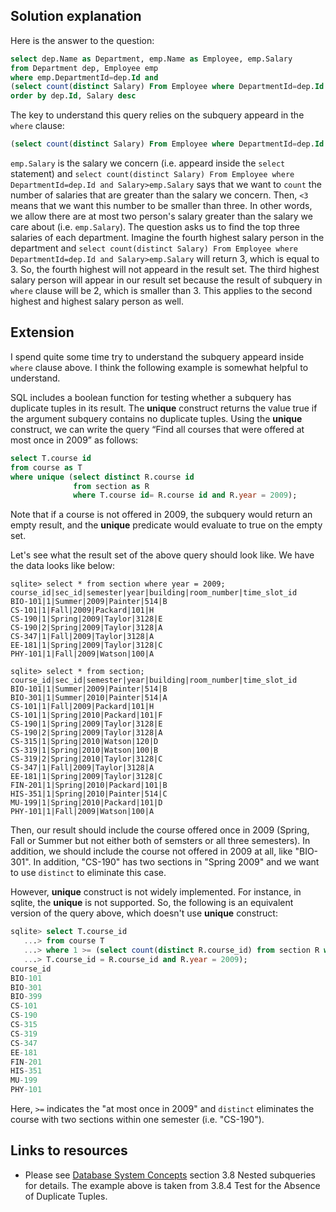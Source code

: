 ## Solution explanation

Here is the answer to the question:

```sql
select dep.Name as Department, emp.Name as Employee, emp.Salary
from Department dep, Employee emp
where emp.DepartmentId=dep.Id and
(select count(distinct Salary) From Employee where DepartmentId=dep.Id and Salary>emp.Salary)<3
order by dep.Id, Salary desc
```

The key to understand this query relies on the subquery appeard in the `where` clause:

```sql
(select count(distinct Salary) From Employee where DepartmentId=dep.Id and Salary>emp.Salary)<3
```

`emp.Salary` is the salary we concern (i.e. appeard inside the `select` statement)
and `select count(distinct Salary) From Employee where DepartmentId=dep.Id and Salary>emp.Salary`
says that we want to `count` the number of salaries that are greater than the salary we concern. 
Then, `<3` means that we want this number to be smaller than three. In other words,
we allow there are at most two person's salary greater than the salary we care about 
(i.e. `emp.Salary`). The question asks us to find the top three salaries of each 
department. Imagine the fourth highest salary person in the department 
and `select count(distinct Salary) From Employee where DepartmentId=dep.Id and Salary>emp.Salary`
will return $3$, which is equal to $3$. So, the fourth highest will not appeard
in the result set. The third highest salary person will appear in our result set
because the result of subquery in `where` clause will be $2$, which is smaller than 
$3$. This applies to the second highest and highest salary person as well.

## Extension

I spend quite some time try to understand the subquery appeard inside `where`
clause above. I think the following example is somewhat helpful to understand.

SQL includes a boolean function for testing whether a subquery has duplicate
tuples in its result. The **unique** construct returns the value true if the argument
subquery contains no duplicate tuples. Using the **unique** construct, we can write
the query “Find all courses that were offered at most once in 2009” as follows:

```sql
select T.course id
from course as T
where unique (select distinct R.course id
              from section as R
              where T.course id= R.course id and R.year = 2009);
```

Note that if a course is not offered in 2009, the subquery would return an empty
result, and the **unique** predicate would evaluate to true on the empty set.

Let's see what the result set of the above query should look like. We have
the data looks like below:

```
sqlite> select * from section where year = 2009;
course_id|sec_id|semester|year|building|room_number|time_slot_id
BIO-101|1|Summer|2009|Painter|514|B
CS-101|1|Fall|2009|Packard|101|H
CS-190|1|Spring|2009|Taylor|3128|E
CS-190|2|Spring|2009|Taylor|3128|A
CS-347|1|Fall|2009|Taylor|3128|A
EE-181|1|Spring|2009|Taylor|3128|C
PHY-101|1|Fall|2009|Watson|100|A

sqlite> select * from section;
course_id|sec_id|semester|year|building|room_number|time_slot_id
BIO-101|1|Summer|2009|Painter|514|B
BIO-301|1|Summer|2010|Painter|514|A
CS-101|1|Fall|2009|Packard|101|H
CS-101|1|Spring|2010|Packard|101|F
CS-190|1|Spring|2009|Taylor|3128|E
CS-190|2|Spring|2009|Taylor|3128|A
CS-315|1|Spring|2010|Watson|120|D
CS-319|1|Spring|2010|Watson|100|B
CS-319|2|Spring|2010|Taylor|3128|C
CS-347|1|Fall|2009|Taylor|3128|A
EE-181|1|Spring|2009|Taylor|3128|C
FIN-201|1|Spring|2010|Packard|101|B
HIS-351|1|Spring|2010|Painter|514|C
MU-199|1|Spring|2010|Packard|101|D
PHY-101|1|Fall|2009|Watson|100|A
```

Then, our result should include the course offered once in 2009 (Spring, Fall or
Summer but not either both of semsters or all three semesters). In addition, 
we should include the course not offered in 2009 at all, like "BIO-301". In 
addition, "CS-190" has two sections in "Spring 2009" and we want to use
`distinct` to eliminate this case.

However, **unique** construct is not widely implemented. For instance, in sqlite,
the **unique** is not supported. So, the following is an equivalent version of
the query above, which doesn't use **unique** construct:

```sql
sqlite> select T.course_id
   ...> from course T
   ...> where 1 >= (select count(distinct R.course_id) from section R where
   ...> T.course_id = R.course_id and R.year = 2009);
course_id
BIO-101
BIO-301
BIO-399
CS-101
CS-190
CS-315
CS-319
CS-347
EE-181
FIN-201
HIS-351
MU-199
PHY-101
```

Here, `>=` indicates the "at most once in 2009" and `distinct` eliminates
the course with two sections within one semester (i.e. "CS-190").

## Links to resources

- Please see [Database System Concepts](http://db-book.com/) section 3.8 Nested
subqueries for details. The example above is taken from 3.8.4 Test for the Absence of Duplicate Tuples.
